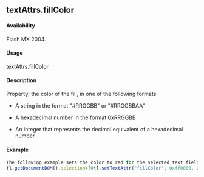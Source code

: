 ## textAttrs.fillColor

#### Availability

Flash MX 2004.

#### Usage

textAttrs.fillColor

#### Description

Property; the color of the fill, in one of the following formats:

-   A string in the format "\#RRGGBB" or "\#RRGGBBAA"

-   A hexadecimal number in the format 0xRRGGBB

-   An integer that represents the decimal equivalent of a hexadecimal number

#### Example

```javascript
The following example sets the color to red for the selected text field from the character at index 2 up to, but not including, the character at index 8:
fl.getDocumentDOM().selection\[0\].setTextAttr("fillColor", 0xff0000, 2, 8);

```